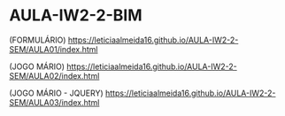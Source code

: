 # AULA-IW2-2-BIM

(FORMULÁRIO) https://leticiaalmeida16.github.io/AULA-IW2-2-SEM/AULA01/index.html

(JOGO MÁRIO) https://leticiaalmeida16.github.io/AULA-IW2-2-SEM/AULA02/index.html

(JOGO MÁRIO - JQUERY) https://leticiaalmeida16.github.io/AULA-IW2-2-SEM/AULA03/index.html
